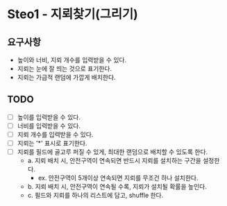 # Steo1 - 지뢰찾기(그리기)

## 요구사항
* 높이와 너비, 지뢰 개수를 입력받을 수 있다.
* 지뢰는 눈에 잘 띄는 것으로 표기한다.
* 지뢰는 가급적 랜덤에 가깝게 배치한다.

## TODO
* [ ] 높이를 입력받을 수 있다.
* [ ] 너비를 입력받을 수 있다.
* [ ] 지뢰 개수를 입력받을 수 있다.
* [ ] 지뢰는 '*' 표시로 표기한다.
* [ ] 지뢰를 필드에 골고루 퍼질 수 있게, 최대한 랜덤으로 배치할 수 있도록 한다.
  * a. 지뢰 배치 시, 안전구역이 연속되면 반드시 지뢰를 설치하는 구간을 설정한다.
    * ex. 안전구역이 5개이상 연속되면 지뢰를 무조건 하나 설치한다.
  * b. 지뢰 배치 시, 안전구역이 연속될 수록, 지뢰가 설치될 확률을 높인다.
  * c. 필드와 지뢰를 하나의 리스트에 담고, shuffle 한다.

